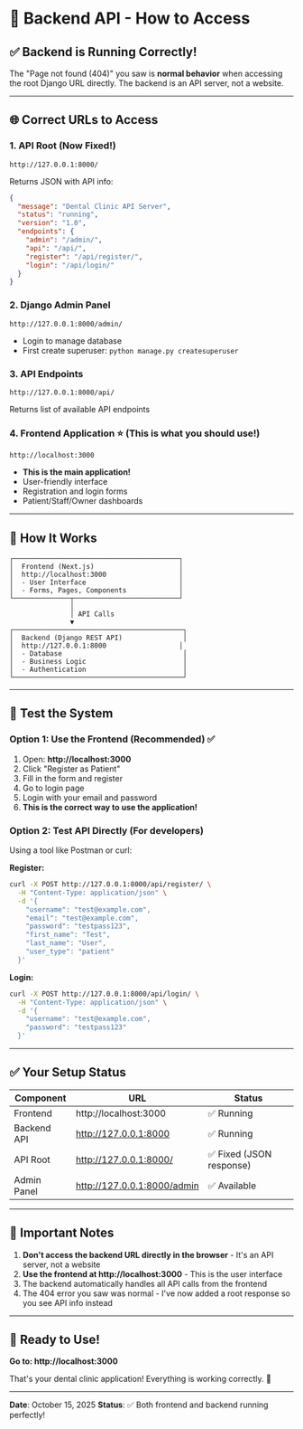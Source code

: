 # 🎯 Backend API - How to Access

## ✅ Backend is Running Correctly!

The "Page not found (404)" you saw is **normal behavior** when accessing the root Django URL directly. The backend is an API server, not a website.

---

## 🌐 Correct URLs to Access

### 1. **API Root** (Now Fixed!)
```
http://127.0.0.1:8000/
```
Returns JSON with API info:
```json
{
  "message": "Dental Clinic API Server",
  "status": "running",
  "version": "1.0",
  "endpoints": {
    "admin": "/admin/",
    "api": "/api/",
    "register": "/api/register/",
    "login": "/api/login/"
  }
}
```

### 2. **Django Admin Panel**
```
http://127.0.0.1:8000/admin/
```
- Login to manage database
- First create superuser: `python manage.py createsuperuser`

### 3. **API Endpoints**
```
http://127.0.0.1:8000/api/
```
Returns list of available API endpoints

### 4. **Frontend Application** ⭐ (This is what you should use!)
```
http://localhost:3000
```
- **This is the main application!**
- User-friendly interface
- Registration and login forms
- Patient/Staff/Owner dashboards

---

## 🎯 How It Works

```
┌─────────────────────────────────────────┐
│  Frontend (Next.js)                     │
│  http://localhost:3000                  │
│  - User Interface                       │
│  - Forms, Pages, Components             │
└──────────────┬──────────────────────────┘
               │
               │ API Calls
               ▼
┌──────────────────────────────────────────┐
│  Backend (Django REST API)               │
│  http://127.0.0.1:8000                  │
│  - Database                              │
│  - Business Logic                        │
│  - Authentication                        │
└──────────────────────────────────────────┘
```

---

## 🧪 Test the System

### Option 1: Use the Frontend (Recommended) ✅
1. Open: **http://localhost:3000**
2. Click "Register as Patient"
3. Fill in the form and register
4. Go to login page
5. Login with your email and password
6. **This is the correct way to use the application!**

### Option 2: Test API Directly (For developers)
Using a tool like Postman or curl:

**Register:**
```bash
curl -X POST http://127.0.0.1:8000/api/register/ \
  -H "Content-Type: application/json" \
  -d '{
    "username": "test@example.com",
    "email": "test@example.com",
    "password": "testpass123",
    "first_name": "Test",
    "last_name": "User",
    "user_type": "patient"
  }'
```

**Login:**
```bash
curl -X POST http://127.0.0.1:8000/api/login/ \
  -H "Content-Type: application/json" \
  -d '{
    "username": "test@example.com",
    "password": "testpass123"
  }'
```

---

## ✅ Your Setup Status

| Component | URL | Status |
|-----------|-----|--------|
| Frontend | http://localhost:3000 | ✅ Running |
| Backend API | http://127.0.0.1:8000 | ✅ Running |
| API Root | http://127.0.0.1:8000/ | ✅ Fixed (JSON response) |
| Admin Panel | http://127.0.0.1:8000/admin | ✅ Available |

---

## 📝 Important Notes

1. **Don't access the backend URL directly in the browser** - It's an API server, not a website
2. **Use the frontend at http://localhost:3000** - This is the user interface
3. The backend automatically handles all API calls from the frontend
4. The 404 error you saw was normal - I've now added a root response so you see API info instead

---

## 🎉 Ready to Use!

**Go to: http://localhost:3000**

That's your dental clinic application! Everything is working correctly. 🚀

---

**Date**: October 15, 2025
**Status**: ✅ Both frontend and backend running perfectly!
